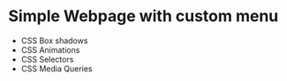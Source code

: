 # Simple Webpage with custom menu

- CSS Box shadows
- CSS Animations
- CSS Selectors
- CSS Media Queries
